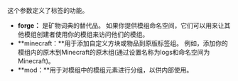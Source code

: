 这个参数定义了标签的功能。

* **forge：** 是矿物词典的替代品。 如果你提供模组命名空间，它们可以用来让其他模组创建者使用你的模组来访问他们的模组。
* **minecraft：**用于添加自定义方块或物品到原版标签组。 例如，添加你的模组内的原木到Minecraft的原木组(通过设置名称为logs和命名空间为Minecraft)。
* **mod：**用于对模组中的模组元素进行分组，以供内部使用。